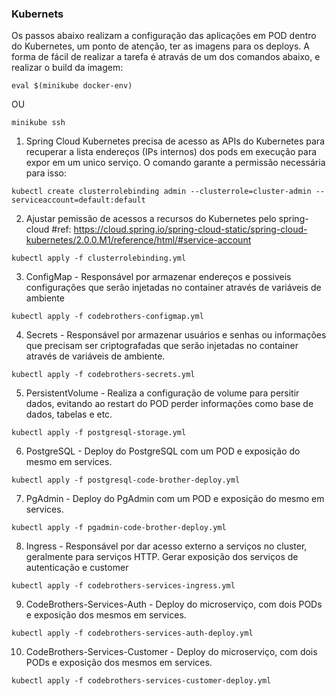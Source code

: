 ### Kubernets

Os passos abaixo realizam a configuração das aplicações em POD dentro do Kubernetes, um ponto de atenção, ter as imagens para os deploys. A forma de fácil de realizar a tarefa é atravás de um dos comandos abaixo, e realizar o build da imagem:

```
eval $(minikube docker-env)
```

OU

```
minikube ssh
```

1. Spring Cloud Kubernetes precisa de acesso as APIs do Kubernetes para recuperar a lista endereços (IPs internos) dos pods em execução para expor em um unico serviço. O comando garante a permissão necessária para isso:

```
kubectl create clusterrolebinding admin --clusterrole=cluster-admin --serviceaccount=default:default
```

2. Ajustar pemissão de acessos a recursos do Kubernetes pelo spring-cloud
#ref: https://cloud.spring.io/spring-cloud-static/spring-cloud-kubernetes/2.0.0.M1/reference/html/#service-account

```
kubectl apply -f clusterrolebinding.yml
```

3. ConfigMap - Responsável por armazenar endereços e possiveis configurações que serão injetadas no container através de variáveis de ambiente

```
kubectl apply -f codebrothers-configmap.yml
```

4. Secrets - Responsável por armazenar usuários e senhas ou informações que precisam ser criptografadas que serão injetadas no container através de variáveis de ambiente.

```
kubectl apply -f codebrothers-secrets.yml
```

5. PersistentVolume - Realiza a configuração de volume para persitir dados, evitando ao restart do POD perder informações como base de dados, tabelas e etc.

```
kubectl apply -f postgresql-storage.yml
```

6. PostgreSQL - Deploy do PostgreSQL com um POD e exposição do mesmo em services.

```
kubectl apply -f postgresql-code-brother-deploy.yml
```

7. PgAdmin - Deploy do PgAdmin com um POD e exposição do mesmo em services.

```
kubectl apply -f pgadmin-code-brother-deploy.yml
```

8. Ingress - Responsável por dar acesso externo a serviços no cluster, geralmente para serviços HTTP. Gerar exposição dos serviços de autenticação e customer

```
kubectl apply -f codebrothers-services-ingress.yml
```

9. CodeBrothers-Services-Auth - Deploy do microserviço, com dois PODs e exposição dos mesmos em services. 

```
kubectl apply -f codebrothers-services-auth-deploy.yml
```

10. CodeBrothers-Services-Customer - Deploy do microserviço, com dois PODs e exposição dos mesmos em services. 

```
kubectl apply -f codebrothers-services-customer-deploy.yml
```
